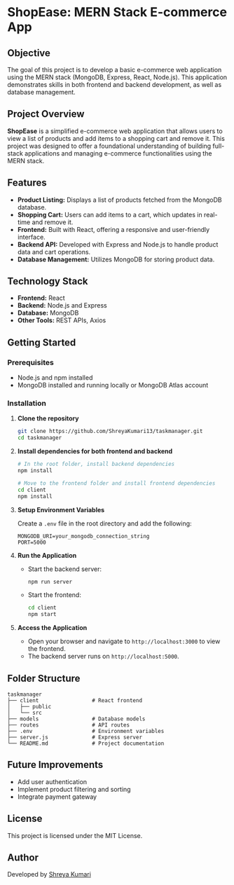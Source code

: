 
# ShopEase: MERN Stack E-commerce App

## Objective
The goal of this project is to develop a basic e-commerce web application using the MERN stack (MongoDB, Express, React, Node.js). This application demonstrates skills in both frontend and backend development, as well as database management.

## Project Overview
**ShopEase** is a simplified e-commerce web application that allows users to view a list of products and add items to a shopping cart and remove it. This project was designed to offer a foundational understanding of building full-stack applications and managing e-commerce functionalities using the MERN stack.

## Features
- **Product Listing:** Displays a list of products fetched from the MongoDB database.
- **Shopping Cart:** Users can add items to a cart, which updates in real-time and remove it.
- **Frontend:** Built with React, offering a responsive and user-friendly interface.
- **Backend API:** Developed with Express and Node.js to handle product data and cart operations.
- **Database Management:** Utilizes MongoDB for storing product data.

## Technology Stack
- **Frontend:** React
- **Backend:** Node.js and Express
- **Database:** MongoDB
- **Other Tools:** REST APIs, Axios

## Getting Started

### Prerequisites
- Node.js and npm installed
- MongoDB installed and running locally or MongoDB Atlas account

### Installation

1. **Clone the repository**

   ```bash
   git clone https://github.com/ShreyaKumari13/taskmanager.git
   cd taskmanager
   ```

2. **Install dependencies for both frontend and backend**

   ```bash
   # In the root folder, install backend dependencies
   npm install

   # Move to the frontend folder and install frontend dependencies
   cd client
   npm install
   ```

3. **Setup Environment Variables**

   Create a `.env` file in the root directory and add the following:
   ```plaintext
   MONGODB_URI=your_mongodb_connection_string
   PORT=5000
   ```

4. **Run the Application**

   - Start the backend server:
     ```bash
     npm run server
     ```

   - Start the frontend:
     ```bash
     cd client
     npm start
     ```

5. **Access the Application**
   - Open your browser and navigate to `http://localhost:3000` to view the frontend.
   - The backend server runs on `http://localhost:5000`.

## Folder Structure

```
taskmanager
├── client                 # React frontend
│   ├── public
│   └── src
├── models                 # Database models
├── routes                 # API routes
├── .env                   # Environment variables
├── server.js              # Express server
└── README.md              # Project documentation
```

## Future Improvements
- Add user authentication
- Implement product filtering and sorting
- Integrate payment gateway

## License
This project is licensed under the MIT License.

## Author
Developed by [Shreya Kumari](https://github.com/ShreyaKumari13)
